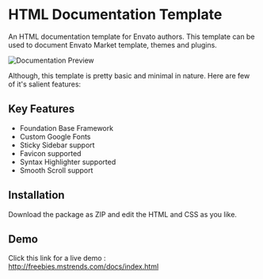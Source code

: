 # HTML Documentation Template

An HTML documentation template for Envato authors. This template can be used to document Envato Market template, themes and plugins.

![Documentation Preview](https://discourse-cdn.global.ssl.fastly.net/envato/uploads/default/optimized/2X/9/9297b061c1b55ac974d5f2aa32a47e83cd5c9ab5_1_684x500.png)

Although, this template is pretty basic and minimal in nature. Here are few of it's salient features:

## Key Features

- Foundation Base Framework
- Custom Google Fonts
- Sticky Sidebar support
- Favicon supported
- Syntax Highlighter supported
- Smooth Scroll support

## Installation

Download the package as ZIP and edit the HTML and CSS as you like.

## Demo

Click this link for a live demo : http://freebies.mstrends.com/docs/index.html
